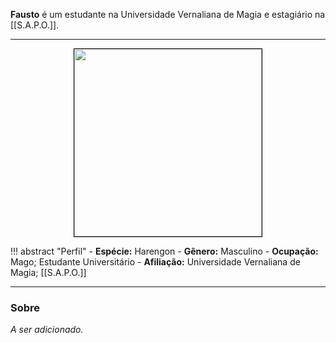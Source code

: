 **Fausto** é um estudante na Universidade Vernaliana de Magia e estagiário na [[S.A.P.O.]].

---

<div style="text-align: center;">
<img src="https://i.imgur.com/ZaHTMnC.png" width="300" style="border: 1px solid black;">
</div>

!!! abstract "Perfil"
	- **Espécie:** Harengon
	- **Gênero:** Masculino
	- **Ocupação:** Mago; Estudante Universitário
	- **Afiliação:** Universidade Vernaliana de Magia; [[S.A.P.O.]]

---

### Sobre

*A ser adicionado.*